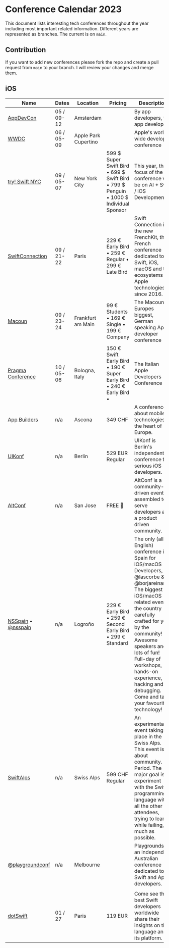 # Conference Calendar 2023

This document lists interesting tech conferences throughout the year including most important related information. Different years are represented as branches. The current is on `main`.

## Contribution

If you want to add new conferences please fork the repo and create a pull request from `main` to your branch. I will review your changes and merge them.

## iOS

| Name                                                                     | Dates      | Location             | Pricing                                                                               | Description                                                                                                                                                                                                                                                                                                                                      |
| ------------------------------------------------------------------------ | ---------- | -------------------- | ------------------------------------------------------------------------------------- | ------------------------------------------------------------------------------------------------------------------------------------------------------------------------------------------------------------------------------------------------------------------------------------------------------------------------------------------------ |
| [AppDevCon](https://appdevcon.nl)                                        | 05 / 09-12 | Amsterdam            |                                                                                       | By app developers, for app developers                                                                                                                                                                                                                                                                                                            |
| [WWDC](https://developer.apple.com/wwdc)                                 | 06 / 05-09 | Apple Park Cupertino |                                                                                       | Apple's world wide developer conference                                                                                                                                                                                                                                                                                                          |
| [try! Swift NYC](https://www.tryswift.co/events/2023/nyc/)               | 09 / 05-07 | New York City        | 599 $ Super Swift Bird • 699 $ Swift Bird • 799 $ Penguin • 1000 $ Individual Sponsor | This year, the focus of the conference will be on AI + Swift / iOS Development.                                                                                                                                                                                                                                                                  |
| [SwiftConnection](https://swiftconnection.io)                            | 09 / 21-22 | Paris                | 229 € Early Bird • 259 € Regular • 299 € Late Bird                                    | Swift Connection is the new FrenchKit, the French conference dedicated to Swift, iOS, macOS and the ecosystems of Apple technologies since 2016.                                                                                                                                                                                                 |
| [Macoun](https://macoun.de)                                              | 09 / 23-24 | Frankfurt am Main    | 99 € Students • 169 € Single • 199 € Company                                          | The Macoun is Europes biggest, German speaking Apple developer conference                                                                                                                                                                                                                                                                        |
| [Pragma Conference](http://www.pragmaconference.com)                     | 10 / 05-06 | Bologna, Italy       | 150 € Swift Early Bird • 190 € Super Early Bird • 240 € Early Bird •                  | The Italian Apple Developers Conference                                                                                                                                                                                                                                                                                                          |
| [App Builders](https://www.appbuilders.ch)                               | n/a        | Ascona               | 349 CHF                                                                               | A conference about mobile technologies in the heart of Europe.                                                                                                                                                                                                                                                                                   |
| [UIKonf](http://www.uikonf.com)                                          | n/a        | Berlin               | 529 EUR Regular                                                                       | UIKonf is Berlin's independent conference for serious iOS developers.                                                                                                                                                                                                                                                                            |
| [AltConf](http://altconf.com)                                            | n/a        | San Jose             | FREE 🤑                                                                               | AltConf is a community-driven event, assembled to serve developers and a product driven community.                                                                                                                                                                                                                                               |
| [NSSpain](https://nsspain.com) • [@nsspain](https://twitter.com/nsspain) | n/a        | Logroño              | 229 € Early Bird • 259 € Second Early Bird • 299 € Standard                           | The only (all-English) conference in Spain for iOS/macOS Developers, by @lascorbe & @borjareinares. The biggest iOS/macOS related event in the country carefully crafted for you by the community! Awesome speakers and lots of fun! Full-day of workshops, hands-on experience, hacking and debugging. Come and tame your favourite technology! |
| [SwiftAlps](https://www.theswiftalps.com/)                               | n/a        | Swiss Alps           | 599 CHF Regular                                                                       | An experimental event taking place in the Swiss Alps. This event is about community. Period. The major goal is to experiment with the Swift programming language with all the other attendees, trying to learn, while failing, as much as possible.                                                                                              |
| [@playgroundconf](https://twitter.com/playgroundconf)                    | n/a        | Melbourne            |                                                                                       | Playgrounds is an independent Australian conference dedicated to Swift and Apple developers.                                                                                                                                                                                                                                                     | 
|                                                                          |            |                      |                                                                                       |                                                                                                                                                                                                                                                                                                                                                  |
| [dotSwift](https://www.dotswift.io)                                      | 01 / 27    | Paris                | 119 EUR                                                                               | Come see the best Swift developers worldwide share their insights on the language and its platform.                                                                                                                                                                                                                                              |